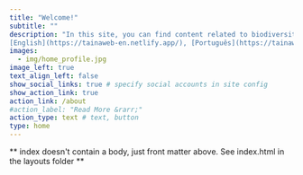 ```yaml
---
title: "Welcome!"
subtitle: ""
description: "In this site, you can find content related to biodiversity, global changes, bioinformatics, data science, statistics and programming in R (#rstat) <br>
[English](https://tainaweb-en.netlify.app/), [Português](https://tainaweb-pt.netlify.app/)" 
images:
  - img/home_profile.jpg
image_left: true
text_align_left: false
show_social_links: true # specify social accounts in site config
show_action_link: true
action_link: /about
#action_label: "Read More &rarr;"
action_type: text # text, button
type: home
---
```


** index doesn't contain a body, just front matter above.
See index.html in the layouts folder **
